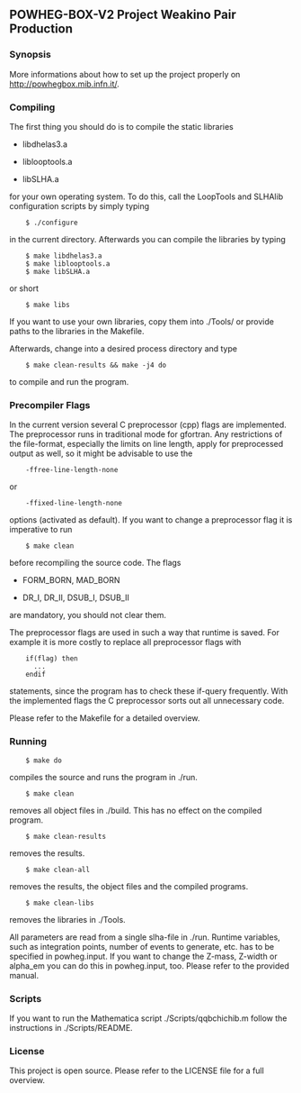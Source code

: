 ## POWHEG-BOX-V2 Project Weakino Pair Production

### Synopsis

More informations about how to set up the project properly on http://powhegbox.mib.infn.it/.

### Compiling
The first thing you should do is to compile the static libraries

* libdhelas3.a

* liblooptools.a

* libSLHA.a

for your own operating system. To do this, call the LoopTools and SLHAlib 
configuration scripts by simply typing

        $ ./configure
in the current directory.
Afterwards you can compile the libraries by typing

        $ make libdhelas3.a
        $ make liblooptools.a
        $ make libSLHA.a
        
or short
        
        $ make libs
        
If you want to use your own libraries, copy them into ./Tools/ or provide
paths to the libraries in the Makefile.

Afterwards, change into a desired process directory and type

        $ make clean-results && make -j4 do
        
to compile and run the program.
        
### Precompiler Flags
In the current version several C preprocessor (cpp) flags are implemented.
The preprocessor runs in traditional mode for gfortran. Any restrictions of the 
file-format, especially the limits on line length, apply for 
preprocessed output as well, so it might be advisable to use the 

        -ffree-line-length-none 
or 

        -ffixed-line-length-none
options (activated as default). If you want to change a preprocessor flag
it is imperative to run

        $ make clean
before recompiling the source code.
The flags

* FORM_BORN, MAD_BORN

* DR_I, DR_II, DSUB_I, DSUB_II

are mandatory, you should not clear them.

The preprocessor flags are used in such a way that runtime is saved. 
For example it is more costly to replace all preprocessor flags with

        if(flag) then
          ...
        endif
statements, since the program has to check these if-query frequently.
With the implemented flags the C preprocessor sorts out all unnecessary 
code.

Please refer to the Makefile for a detailed overview.


### Running

        $ make do
compiles the source and runs the program in ./run.

        $ make clean
removes all object files in ./build. This has no effect on the compiled program.

        $ make clean-results
removes the results.

        $ make clean-all
removes the results, the object files and the compiled programs.

        $ make clean-libs
removes the libraries in ./Tools.

All parameters are read from a single slha-file in ./run. Runtime variables, such as 
integration points, number of events to generate, etc. has to be specified in powheg.input.
If you want to change the Z-mass, Z-width or alpha_em you can do this in powheg.input, too.
Please refer to the provided manual.

### Scripts

If you want to run the Mathematica script ./Scripts/qqbchichib.m follow the instructions in ./Scripts/README.


### License

This project is open source. Please refer to the LICENSE file for a full overview.